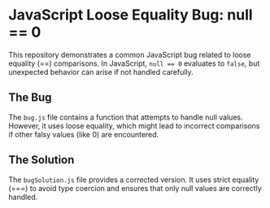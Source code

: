 # JavaScript Loose Equality Bug: null == 0

This repository demonstrates a common JavaScript bug related to loose equality (==) comparisons.  In JavaScript, `null == 0` evaluates to `false`, but unexpected behavior can arise if not handled carefully.

## The Bug
The `bug.js` file contains a function that attempts to handle null values. However, it uses loose equality, which might lead to incorrect comparisons if other falsy values (like 0) are encountered.

## The Solution
The `bugSolution.js` file provides a corrected version.  It uses strict equality (===) to avoid type coercion and ensures that only null values are correctly handled.